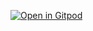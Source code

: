 [![Open in Gitpod](https://gitpod.io/button/open-in-gitpod.svg)](https://gitpod.io/#https://github.com/eyder/snap)
